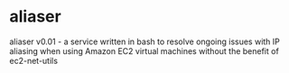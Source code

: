# aliaser
aliaser v0.01 - a service written in bash to resolve ongoing issues with IP aliasing when using Amazon EC2 virtual machines without the benefit of ec2-net-utils
